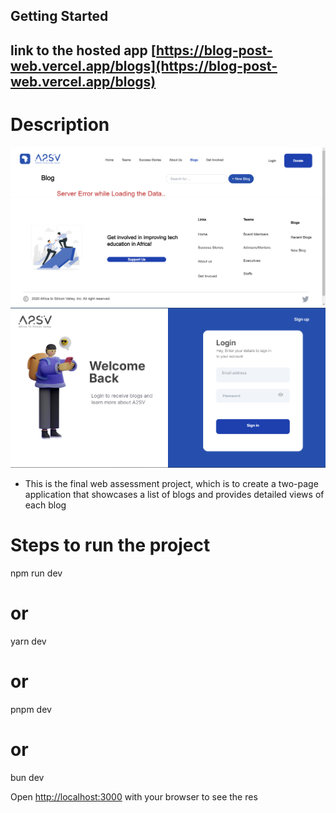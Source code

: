 ## Getting Started
## link to the hosted app [https://blog-post-web.vercel.app/blogs](https://blog-post-web.vercel.app/blogs)
# Description
![alt text](image-1.png)
![alt text](image-2.png)
- This is the final web assessment project, which is to  create a two-page application that showcases a list of blogs and provides detailed views of each blog


# Steps to run the project
npm run dev
# or
yarn dev
# or
pnpm dev
# or
bun dev

Open [http://localhost:3000](http://localhost:3000) with your browser to see the res